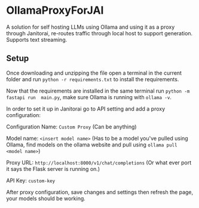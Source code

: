# OllamaProxyForJAI
A solution for self hosting LLMs using Ollama and using it as a proxy through Janitorai, re-routes traffic through local host to support generation. Supports text streaming.

## Setup
Once downloading and unzipping the file open a terminal in the current folder and run `python -r requirements.txt` to install the requirements.

Now that the requirements are installed in the same terminal run `python -m fastapi run  main.py`, make sure Ollama is running with `ollama -v`.

In order to set it up in Janitorai go to API setting and add a proxy configuration:

Configuration Name: `Custom Proxy` (Can be anything)

Model name: `<insert model name>` (Has to be a model you've pulled using Ollama, find models on the ollama website and pull using `ollama pull <model name>`)

Proxy URL: `http://localhost:8000/v1/chat/completions` (Or what ever port it says the Flask server is running on.)

API Key: `custom-key`

After proxy configuration, save changes and settings then refresh the page, your models should be working.
